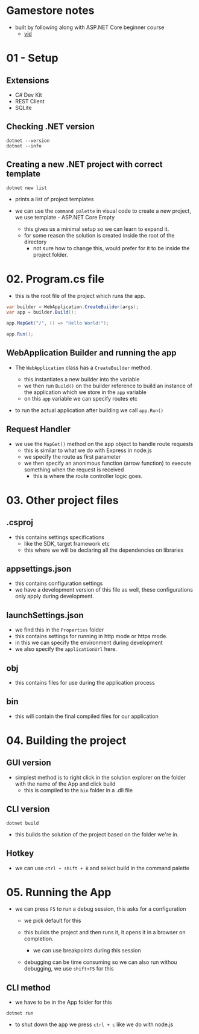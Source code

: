 # Gamestore notes
- built by following along with ASP.NET Core beginner course 
  - [vid](https://www.youtube.com/watch?v=AhAxLiGC7Pc)

# 01 - Setup

## Extensions
- C# Dev Kit
- REST Client
- SQLite

## Checking .NET version
``` Shell
dotnet --version
dotnet --info
```

## Creating a new .NET project with correct template
``` Shell
dotnet new list
```
- prints a list of project templates

- we can use the `command palette` in visual code to create a new project, we use template - ASP.NET Core Empty
  - this gives us a minimal setup so we can learn to expand it.
  - for some reason the solution is created inside the root of the directory
    - not sure how to change this, would prefer for it to be inside the project folder.

# 02. Program.cs file
- this is the root file of the project which runs the app.
``` C# Program.cs
var builder = WebApplication.CreateBuilder(args);
var app = builder.Build();

app.MapGet("/", () => "Hello World!");

app.Run();
```

## WebApplication Builder and running the app
- The `WebApplication` class has a `CreateBuilder` method. 
  - this instantiates a new builder into the variable
  - we then run `Build()` on the builder reference to build an instance of the application which we store in the `app` variable
  - on this `app` variable we can specify routes etc

- to run the actual application after building we call `app.Run()`

## Request Handler
- we use the `MapGet()` method on the app object to handle route requests
  - this is similar to what we do with Express in node.js
  - we specify the route as first parameter
  - we then specify an anonimous function (arrow function) to execute something when the request is received
    - this is where the route controller logic goes.
  
# 03. Other project files

## .csproj
- this contains settings specifications
  - like the SDK, target framework etc
  - this where we will be declaring all the dependencies on libraries

## appsettings.json
- this contains configuration settings
- we have a development version of this file as well, these configurations only apply during development.

## launchSettings.json
- we find this in the `Properties` folder
- this contains settings for running in http mode or https mode.
- in this we can specify the environment during development
- we also specify the `applicationUrl` here.

## obj
- this contains files for use during the application process

## bin
- this will contain the final compiled files for our application

# 04. Building the project

## GUI version
- simplest method is to right click in the solution explorer on the folder with the name of the App and click build
  - this is compiled to the `bin` folder in a .dll file

## CLI version
``` Shell
dotnet build
```
- this builds the solution of the project based on the folder we're in.

## Hotkey
- we can use `ctrl + shift + B` and select build in the command palette

# 05. Running the App
- we can press `F5` to run a debug session, this asks for a configuration
  - we pick default for this
  - this builds the project and then runs it, it opens it in a browser on completion.
    - we can use breakpoints during this session
  
  - debugging can be time consuming so we can also run withou debugging, we use `shift+F5` for this

## CLI method
- we have to be in the App folder for this
``` Shell 
dotnet run
```
- to shut down the app we press `ctrl + c` like we do with node.js



